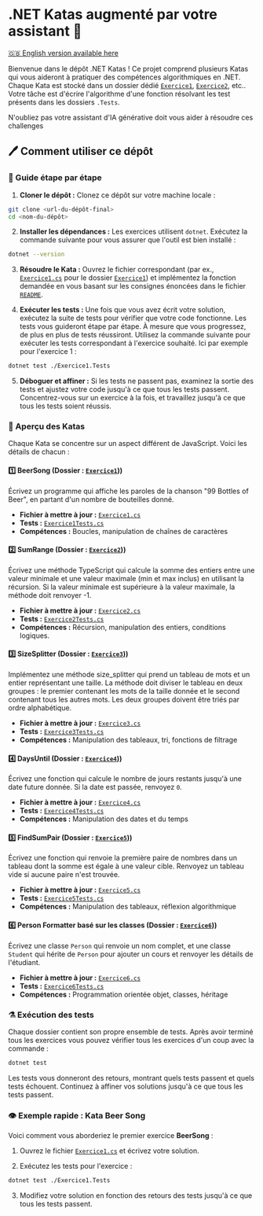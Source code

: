 # .NET Katas augmenté par votre assistant :robot:

[🇬🇧 English version available here](./README.md)

Bienvenue dans le dépôt .NET Katas ! Ce projet comprend plusieurs Katas qui vous aideront à pratiquer des compétences algorithmiques en .NET. Chaque Kata est stocké dans un dossier dédié [`Exercice1`](./Exercice1/), [`Exercice2`](./Exercice2/), etc..
Votre tâche est d'écrire l'algorithme d'une fonction résolvant les test présents dans les dossiers `.Tests`. 

N'oubliez pas votre assistant d'IA générative doit vous aider à résoudre ces challenges

## 🖊️ Comment utiliser ce dépôt

### 🐾 Guide étape par étape

1. **Cloner le dépôt :**
Clonez ce dépôt sur votre machine locale :
```bash
git clone <url-du-dépôt-final>
cd <nom-du-dépôt>
```

2. **Installer les dépendances :**
Les exercices utilisent `dotnet`. Exécutez la commande suivante pour vous assurer que l'outil est bien installé :
```bash
dotnet --version
```

3. **Résoudre le Kata :**
Ouvrez le fichier correspondant (par ex., [`Exercice1.cs`](./Exercice1/Exercice1.cs) pour le dossier [`Exercice1`](./Exercice1/)) et implémentez la fonction demandée en vous basant sur les consignes énoncées dans le fichier [`README`](./Exercice1/README.md).

4. **Exécuter les tests :**
Une fois que vous avez écrit votre solution, exécutez la suite de tests pour vérifier que votre code fonctionne. Les tests vous guideront étape par étape. À mesure que vous progressez, de plus en plus de tests réussiront. Utilisez la commande suivante pour exécuter les tests correspondant à l'exercice souhaité. Ici par exemple pour l'exercice 1 : 
```bash
dotnet test ./Exercice1.Tests   
```

5. **Déboguer et affiner :**
Si les tests ne passent pas, examinez la sortie des tests et ajustez votre code jusqu'à ce que tous les tests passent. Concentrez-vous sur un exercice à la fois, et travaillez jusqu'à ce que tous les tests soient réussis.

### 👀 Aperçu des Katas
Chaque Kata se concentre sur un aspect différent de JavaScript. Voici les détails de chacun :

#### **1️⃣ BeerSong (Dossier : [`Exercice1`](./Exercice1/)))**
Écrivez un programme qui affiche les paroles de la chanson "99 Bottles of Beer", en partant d'un nombre de bouteilles donné.
- **Fichier à mettre à jour :** [`Exercice1.cs`](./Exercice1/Exercice1.cs)
- **Tests :** [`Exercice1Tests.cs`](./Exercice1.Tests/Exercice1Tests.cs)
- **Compétences :** Boucles, manipulation de chaînes de caractères

#### **2️⃣ SumRange (Dossier : [`Exercice2`](./Exercice2/)))**
Écrivez une méthode TypeScript qui calcule la somme des entiers entre une valeur minimale et une valeur maximale (min et max inclus) en utilisant la récursion. Si la valeur minimale est supérieure à la valeur maximale, la méthode doit renvoyer -1.
- **Fichier à mettre à jour :** [`Exercice2.cs`](./Exercice2/Exercice2.cs)
- **Tests :** [`Exercice2Tests.cs`](./Exercice2.Tests/Exercice2Tests.cs)
- **Compétences :** Récursion, manipulation des entiers, conditions logiques.  

#### **3️⃣ SizeSplitter (Dossier : [`Exercice3`](./Exercice3/)))**
Implémentez une méthode size_splitter qui prend un tableau de mots et un entier représentant une taille. La méthode doit diviser le tableau en deux groupes : le premier contenant les mots de la taille donnée et le second contenant tous les autres mots. Les deux groupes doivent être triés par ordre alphabétique.
- **Fichier à mettre à jour :** [`Exercice3.cs`](./Exercice3/Exercice3.cs)
- **Tests :** [`Exercice3Tests.cs`](./Exercice3.Tests/Exercice3Tests.cs)
- **Compétences :** Manipulation des tableaux, tri, fonctions de filtrage 

#### **4️⃣ DaysUntil (Dossier : [`Exercice4`](./Exercice4/)))**
Écrivez une fonction qui calcule le nombre de jours restants jusqu'à une date future donnée. Si la date est passée, renvoyez `0`.
- **Fichier à mettre à jour :** [`Exercice4.cs`](./Exercice4/Exercice4.cs)
- **Tests :** [`Exercice4Tests.cs`](./Exercice4.Tests/Exercice4Tests.cs)
- **Compétences :** Manipulation des dates et du temps

#### **5️⃣ FindSumPair (Dossier : [`Exercice5`](./Exercice5/)))**
Écrivez une fonction qui renvoie la première paire de nombres dans un tableau dont la somme est égale à une valeur cible. Renvoyez un tableau vide si aucune paire n'est trouvée.
- **Fichier à mettre à jour :** [`Exercice5.cs`](./Exercice5/Exercice5.cs)
- **Tests :** [`Exercice5Tests.cs`](./Exercice5.Tests/Exercice5Tests.cs)
- **Compétences :** Manipulation des tableaux, réflexion algorithmique

#### **6️⃣ Person Formatter basé sur les classes (Dossier : [`Exercice6`](./Exercice6/)))**
Écrivez une classe `Person` qui renvoie un nom complet, et une classe `Student` qui hérite de `Person` pour ajouter un cours et renvoyer les détails de l'étudiant.
- **Fichier à mettre à jour :** [`Exercice6.cs`](./Exercice6/Exercice6.cs)
- **Tests :** [`Exercice6Tests.cs`](./Exercice6.Tests/Exercice6Tests.cs)
- **Compétences :** Programmation orientée objet, classes, héritage

### ⚗️ Exécution des tests
Chaque dossier contient son propre ensemble de tests. Après avoir terminé tous les exercices vous pouvez vérifier tous les exercices d'un coup avec la commande :
```bash
dotnet test 
```
Les tests vous donneront des retours, montrant quels tests passent et quels tests échouent. Continuez à affiner vos solutions jusqu'à ce que tous les tests passent.

### 👁️ Exemple rapide : Kata Beer Song
Voici comment vous aborderiez le premier exercice **BeerSong** :

1. Ouvrez le fichier [`Exercice1.cs`](./Exercice1/Exercice1.cs) et écrivez votre solution.

2. Exécutez les tests pour l'exercice :
```bash
dotnet test ./Exercice1.Tests   
```

3. Modifiez votre solution en fonction des retours des tests jusqu'à ce que tous les tests passent.
